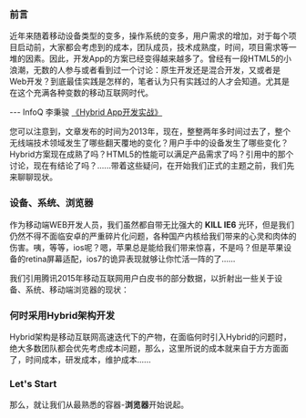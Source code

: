 ### 前言

近年来随着移动设备类型的变多，操作系统的变多，用户需求的增加，对于每个项目启动前，大家都会考虑到的成本，团队成员，技术成熟度，时间，项目需求等一堆的因素。因此，开发App的方案已经变得越来越多了。曾经有一段HTML5的小浪潮，无数的人参与或者看到过一个讨论：原生开发还是混合开发，又或者是Web开发？到底最佳实践是怎样的，笔者认为只有实践过的人才会知道。尤其是在这个充满各种变数的移动互联网时代。

--- InfoQ 李秉骏 [《Hybrid App开发实战》](http://www.infoq.com/cn/articles/hybrid-app-development-combat)

您可以注意到，文章发布的时间为2013年，现在，整整两年多时间过去了，整个无线端技术领域发生了哪些翻天覆地的变化？用户手中的设备发生了哪些变化？Hybrid方案现在成熟了吗？HTML5的性能可以满足产品需求了吗？引用中的那个讨论，现在有结论了吗？......带着这些疑问，在开始我们正式的主题之前，我们先来聊聊现状。

### 设备、系统、浏览器

作为移动端WEB开发人员，我们虽然都自带无比强大的 **KILL IE6** 光环，但是我们仍然不得不面临安卓的严重碎片化问题，各种国产内核给我们带来的心灵和肉体的伤害。咦，等等，ios呢？嗯，苹果总是能给我们带来惊喜，不是吗？但是苹果设备的retina屏幕适配，ios7的诡异表现就够让你忙活一阵的了......

我们引用腾讯2015年移动互联网用户白皮书的部分数据，以折射出一些关于设备、系统、移动端浏览器的现状：


### 何时采用Hybrid架构开发

Hybrid架构是移动互联网高速迭代下的产物，在面临何时引入Hybrid的问题时，绝大多数团队都会优先考虑成本问题，那么，这里所说的成本就来自于方方面面了，时间成本，研发成本，维护成本......



### Let's Start

那么，就让我们从最熟悉的容器-**浏览器**开始说起。